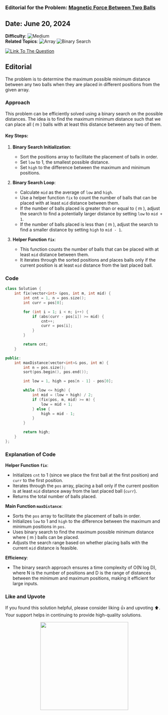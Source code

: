 ### Editorial for the Problem: [Magnetic Force Between Two Balls](https://leetcode.com/problems/magnetic-force-between-two-balls/)

## **Date**: June 20, 2024

**Difficulty**: ![Medium](https://img.shields.io/badge/Medium-yellow)  
**Related Topics**: ![Array](https://img.shields.io/badge/Array-blue) ![Binary Search](https://img.shields.io/badge/Binary%20Search-blue)

<p>
  <a href="https://leetcode.com/problems/magnetic-force-between-two-balls/">
    <img src="https://img.shields.io/badge/Link%20To%20The%20Question-blue" alt="Link To The Question">
  </a>
</p>

## Editorial

The problem is to determine the maximum possible minimum distance between any two balls when they are placed in different positions from the given array.

### Approach

This problem can be efficiently solved using a binary search on the possible distances. The idea is to find the maximum minimum distance such that we can place all \( m \) balls with at least this distance between any two of them.

#### Key Steps:

1. **Binary Search Initialization**:
    - Sort the positions array to facilitate the placement of balls in order.
    - Set `low` to 1, the smallest possible distance.
    - Set `high` to the difference between the maximum and minimum positions.

2. **Binary Search Loop**:
    - Calculate `mid` as the average of `low` and `high`.
    - Use a helper function `fix` to count the number of balls that can be placed with at least `mid` distance between them.
    - If the number of balls placed is greater than or equal to \( m \), adjust the search to find a potentially larger distance by setting `low` to `mid + 1`.
    - If the number of balls placed is less than \( m \), adjust the search to find a smaller distance by setting `high` to `mid - 1`.

3. **Helper Function `fix`**:
    - This function counts the number of balls that can be placed with at least `mid` distance between them.
    - It iterates through the sorted positions and places balls only if the current position is at least `mid` distance from the last placed ball.

### Code

```cpp
class Solution {
    int fix(vector<int> &pos, int m, int mid) {
        int cnt = 1, n = pos.size();
        int curr = pos[0];

        for (int i = 1; i < n; i++) {
            if (abs(curr - pos[i]) >= mid) {
                cnt++;
                curr = pos[i];
            }
        }

        return cnt;
    }

public:
    int maxDistance(vector<int>& pos, int m) {
        int n = pos.size();
        sort(pos.begin(), pos.end());

        int low = 1, high = pos[n - 1] - pos[0];

        while (low <= high) {
            int mid = (low + high) / 2;
            if (fix(pos, m, mid) >= m) {
                low = mid + 1;
            } else {
                high = mid - 1;
            }
        }

        return high;
    }
};
```
### Explanation of Code

**Helper Function `fix`**:

- Initializes `cnt` to 1 (since we place the first ball at the first position) and `curr` to the first position.
- Iterates through the `pos` array, placing a ball only if the current position is at least `mid` distance away from the last placed ball (`curr`).
- Returns the total number of balls placed.

**Main Function `maxDistance`**:

- Sorts the `pos` array to facilitate the placement of balls in order.
- Initializes `low` to 1 and `high` to the difference between the maximum and minimum positions in `pos`.
- Uses binary search to find the maximum possible minimum distance where \( m \) balls can be placed.
- Adjusts the search range based on whether placing balls with the current `mid` distance is feasible.

**Efficiency**:

- The binary search approach ensures a time complexity of O(N log D), where N is the number of positions and D is the range of distances between the minimum and maximum positions, making it efficient for large inputs.

### Like and Upvote

If you found this solution helpful, please consider liking 👍 and upvoting ⬆️. Your support helps in continuing to provide high-quality solutions.

<p align="center">
  <img src="https://preview.redd.it/petition-to-change-the-upvote-and-downvote-button-to-like-v0-jbrdq402054c1.jpg?width=640&crop=smart&auto=webp&s=8225d21c98a245f44fd6c1f74a4c6c67f0061f25" width="280">
</p>
